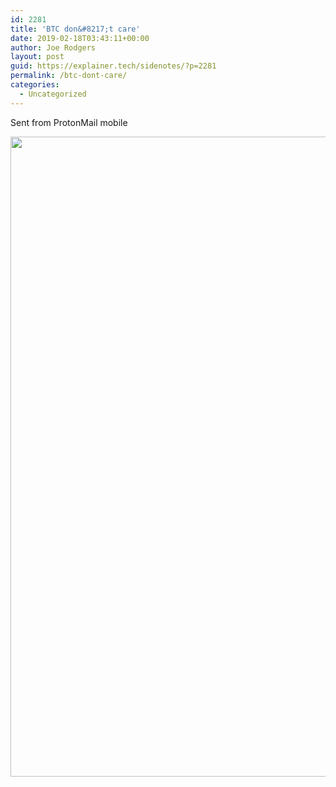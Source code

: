 ```yaml
---
id: 2281
title: 'BTC don&#8217;t care'
date: 2019-02-18T03:43:11+00:00
author: Joe Rodgers
layout: post
guid: https://explainer.tech/sidenotes/?p=2281
permalink: /btc-dont-care/
categories:
  - Uncategorized
---
```

Sent from ProtonMail mobile

<a href="https://i1.wp.com/explainer.tech/sidenotes/wp-content/uploads/2019/02/Screenshot_20190217-214203.png?ssl=1" rel="attachment wp-att-2282"><img src="https://i1.wp.com/explainer.tech/sidenotes/wp-content/uploads/2019/02/Screenshot_20190217-214203.png?resize=1024%2C1024&#038;ssl=1" alt="" title="screenshot_20190217-214203-png" width="1024" height="1024" class="alignnone size-full wp-image-2282" data-recalc-dims="1" /></a>